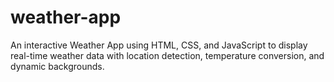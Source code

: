 # weather-app
An interactive Weather App using HTML, CSS, and JavaScript to display real-time weather data with location detection, temperature conversion, and dynamic backgrounds.
